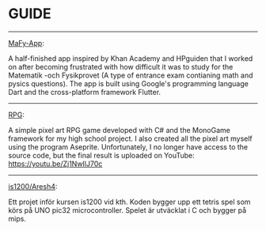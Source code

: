 # GUIDE
---------------------------------------------------------------------------------------------------
[MaFy-App](https://github.com/Jacob-PJ/MaFy-App):

A half-finished app inspired by Khan Academy and HPguiden that I worked on after becoming
frustrated with how difficult it was to study for the Matematik -och Fysikprovet (A type of entrance exam contianing math and pysics questions). The app is 
built using Google's programming language Dart and the cross-platform framework Flutter.

---------------------------------------------------------------------------------------------------
[RPG](https://github.com/Jacob-PJ/RPG): 
 
A simple pixel art RPG game developed with C# and the MonoGame framework for my high school project.
I also created all the pixel art myself using the program Aseprite. Unfortunately, I no longer have
access to the source code, but the final result is uploaded on YouTube:
https://youtu.be/Zj1NwIlJ70c

---------------------------------------------------------------------------------------------------
[is1200/Aresh4](https://github.com/Jacob-PJ/is1200/tree/main/Aresh4):

Ett projet inför kursen is1200 vid kth. Koden bygger upp ett tetris spel som körs på UNO pic32 
microcontroller. Spelet är utväcklat i C och bygger på mips.

